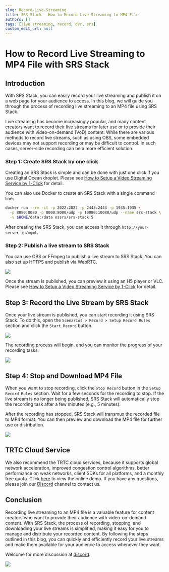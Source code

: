 ```yaml
---
slug: Record-Live-Streaming
title: SRS Stack - How to Record Live Streaming to MP4 File
authors: []
tags: [live streaming, record, dvr, srs]
custom_edit_url: null
---
```


# How to Record Live Streaming to MP4 File with SRS Stack

## Introduction

With SRS Stack, you can easily record your live streaming and publish it on a web page for your audience 
to access. In this blog, we will guide you through the process of recording live streaming to an MP4 file 
using SRS Stack.

<!--truncate-->

Live streaming has become increasingly popular, and many content creators want to record their live streams 
for later use or to provide their audience with video-on-demand (VoD) content. While there are various 
methods to record live streams, such as using OBS, some embedded devices may not support recording or 
may be difficult to control. In such cases, server-side recording can be a more efficient solution. 

### Step 1: Create SRS Stack by one click

Creating an SRS Stack is simple and can be done with just one click if you use Digital Ocean droplet.
Please see [How to Setup a Video Streaming Service by 1-Click](./2022-04-09-SRS-Stack-Tutorial.md) for detail.

You can also use Docker to create an SRS Stack with a single command line:

```bash
docker run --rm -it -p 2022:2022 -p 2443:2443 -p 1935:1935 \
  -p 8080:8080 -p 8000:8000/udp -p 10080:10080/udp --name srs-stack \
  -v $HOME/data:/data ossrs/srs-stack:5
```

After creating the SRS Stack, you can access it through `http://your-server-ip/mgmt`.

### Step 2: Publish a live stream to SRS Stack

You can use OBS or FFmpeg to publish a live stream to SRS Stack. You can also set up HTTPS and publish via WebRTC.

![](/img/blog-2022-04-09-01.png)

Once the stream is published, you can preview it using an H5 player or VLC.
Please see [How to Setup a Video Streaming Service by 1-Click](./2022-04-09-SRS-Stack-Tutorial.md) for detail.

## Step 3: Record the Live Stream by SRS Stack

Once your live stream is published, you can start recording it using SRS Stack. To do this, open the 
`Scenarios > Record > Setup Record Rules` section and click the `Start Record` button. 

![](/img/blog-2023-09-10-01.png)

The recording process will begin, and you can monitor the progress of your recording tasks.

![](/img/blog-2023-09-10-02.png)

## Step 4: Stop and Download MP4 File

When you want to stop recording, click the `Stop Record` button in the `Setup Record Rules` section. Wait for
a few seconds for the recording to stop. If the live stream is no longer being published, SRS Stack will 
automatically stop the recording task after a few minutes (e.g., 5 minutes).

After the recording has stopped, SRS Stack will transmux the recorded file to MP4 format. You can then preview 
and download the MP4 file for further use or distribution.

![](/img/blog-2023-09-10-03.png)

## TRTC Cloud Service

We also recommend the TRTC cloud services, because it supports global network acceleration, improved congestion control
algorithms, better performance on weak networks, client SDKs for all platforms, and a monthly free quota. Click
[here](https://trtc.io/demo?utm_source=community&utm_medium=ossrs&utm_campaign=OBS-WHIP-TRTC&_channel_track_key=lfJKyOlF)
to view the online demo. If you have any questions, please join our [Discord](https://discord.gg/DCCH6HyhuT) channel
to contact us.

## Conclusion

Recording live streaming to an MP4 file is a valuable feature for content creators who want to provide 
their audience with video-on-demand content. With SRS Stack, the process of recording, stopping, and 
downloading your live streams is simplified, making it easy for you to manage and distribute your recorded 
content. By following the steps outlined in this blog, you can quickly and efficiently record your live 
streams and make them available for your audience to access whenever they want.

Welcome for more discussion at [discord](https://discord.gg/bQUPDRqy79).

![](https://ossrs.net/gif/v1/sls.gif?site=ossrs.io&path=/lts/blog-en/2023-09-10-Record-Live-Streaming)

